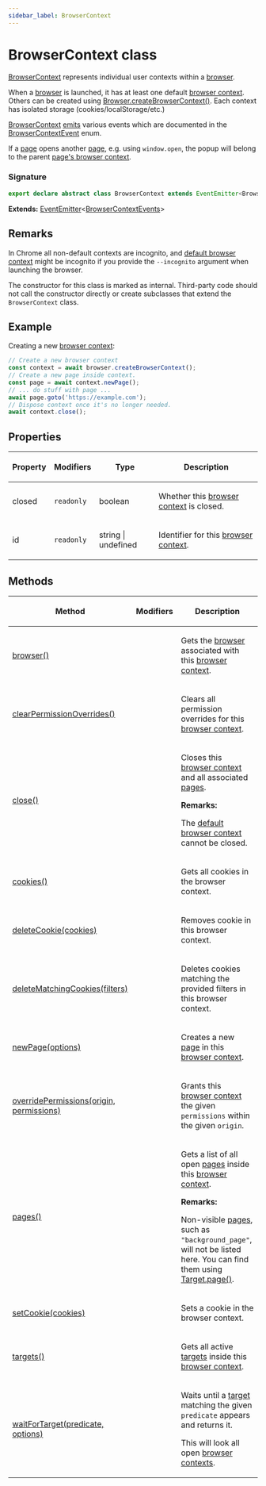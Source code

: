 ```yaml
---
sidebar_label: BrowserContext
---
```


# BrowserContext class

[BrowserContext](./puppeteer.browsercontext.md) represents individual user contexts within a [browser](./puppeteer.browser.md).

When a [browser](./puppeteer.browser.md) is launched, it has at least one default [browser context](./puppeteer.browsercontext.md). Others can be created using [Browser.createBrowserContext()](./puppeteer.browser.createbrowsercontext.md). Each context has isolated storage (cookies/localStorage/etc.)

[BrowserContext](./puppeteer.browsercontext.md) [emits](./puppeteer.eventemitter.md) various events which are documented in the [BrowserContextEvent](./puppeteer.browsercontextevent.md) enum.

If a [page](./puppeteer.page.md) opens another [page](./puppeteer.page.md), e.g. using `window.open`, the popup will belong to the parent [page's browser context](./puppeteer.page.browsercontext.md).

### Signature

```typescript
export declare abstract class BrowserContext extends EventEmitter<BrowserContextEvents>
```

**Extends:** [EventEmitter](./puppeteer.eventemitter.md)&lt;[BrowserContextEvents](./puppeteer.browsercontextevents.md)&gt;

## Remarks

In Chrome all non-default contexts are incognito, and [default browser context](./puppeteer.browser.defaultbrowsercontext.md) might be incognito if you provide the `--incognito` argument when launching the browser.

The constructor for this class is marked as internal. Third-party code should not call the constructor directly or create subclasses that extend the `BrowserContext` class.

## Example

Creating a new [browser context](./puppeteer.browsercontext.md):

```ts
// Create a new browser context
const context = await browser.createBrowserContext();
// Create a new page inside context.
const page = await context.newPage();
// ... do stuff with page ...
await page.goto('https://example.com');
// Dispose context once it's no longer needed.
await context.close();
```

## Properties

<table><thead><tr><th>

Property

</th><th>

Modifiers

</th><th>

Type

</th><th>

Description

</th></tr></thead>
<tbody><tr><td>

<span id="closed">closed</span>

</td><td>

`readonly`

</td><td>

boolean

</td><td>

Whether this [browser context](./puppeteer.browsercontext.md) is closed.

</td></tr>
<tr><td>

<span id="id">id</span>

</td><td>

`readonly`

</td><td>

string \| undefined

</td><td>

Identifier for this [browser context](./puppeteer.browsercontext.md).

</td></tr>
</tbody></table>

## Methods

<table><thead><tr><th>

Method

</th><th>

Modifiers

</th><th>

Description

</th></tr></thead>
<tbody><tr><td>

<span id="browser">[browser()](./puppeteer.browsercontext.browser.md)</span>

</td><td>

</td><td>

Gets the [browser](./puppeteer.browser.md) associated with this [browser context](./puppeteer.browsercontext.md).

</td></tr>
<tr><td>

<span id="clearpermissionoverrides">[clearPermissionOverrides()](./puppeteer.browsercontext.clearpermissionoverrides.md)</span>

</td><td>

</td><td>

Clears all permission overrides for this [browser context](./puppeteer.browsercontext.md).

</td></tr>
<tr><td>

<span id="close">[close()](./puppeteer.browsercontext.close.md)</span>

</td><td>

</td><td>

Closes this [browser context](./puppeteer.browsercontext.md) and all associated [pages](./puppeteer.page.md).

**Remarks:**

The [default browser context](./puppeteer.browser.defaultbrowsercontext.md) cannot be closed.

</td></tr>
<tr><td>

<span id="cookies">[cookies()](./puppeteer.browsercontext.cookies.md)</span>

</td><td>

</td><td>

Gets all cookies in the browser context.

</td></tr>
<tr><td>

<span id="deletecookie">[deleteCookie(cookies)](./puppeteer.browsercontext.deletecookie.md)</span>

</td><td>

</td><td>

Removes cookie in this browser context.

</td></tr>
<tr><td>

<span id="deletematchingcookies">[deleteMatchingCookies(filters)](./puppeteer.browsercontext.deletematchingcookies.md)</span>

</td><td>

</td><td>

Deletes cookies matching the provided filters in this browser context.

</td></tr>
<tr><td>

<span id="newpage">[newPage(options)](./puppeteer.browsercontext.newpage.md)</span>

</td><td>

</td><td>

Creates a new [page](./puppeteer.page.md) in this [browser context](./puppeteer.browsercontext.md).

</td></tr>
<tr><td>

<span id="overridepermissions">[overridePermissions(origin, permissions)](./puppeteer.browsercontext.overridepermissions.md)</span>

</td><td>

</td><td>

Grants this [browser context](./puppeteer.browsercontext.md) the given `permissions` within the given `origin`.

</td></tr>
<tr><td>

<span id="pages">[pages()](./puppeteer.browsercontext.pages.md)</span>

</td><td>

</td><td>

Gets a list of all open [pages](./puppeteer.page.md) inside this [browser context](./puppeteer.browsercontext.md).

**Remarks:**

Non-visible [pages](./puppeteer.page.md), such as `"background_page"`, will not be listed here. You can find them using [Target.page()](./puppeteer.target.page.md).

</td></tr>
<tr><td>

<span id="setcookie">[setCookie(cookies)](./puppeteer.browsercontext.setcookie.md)</span>

</td><td>

</td><td>

Sets a cookie in the browser context.

</td></tr>
<tr><td>

<span id="targets">[targets()](./puppeteer.browsercontext.targets.md)</span>

</td><td>

</td><td>

Gets all active [targets](./puppeteer.target.md) inside this [browser context](./puppeteer.browsercontext.md).

</td></tr>
<tr><td>

<span id="waitfortarget">[waitForTarget(predicate, options)](./puppeteer.browsercontext.waitfortarget.md)</span>

</td><td>

</td><td>

Waits until a [target](./puppeteer.target.md) matching the given `predicate` appears and returns it.

This will look all open [browser contexts](./puppeteer.browsercontext.md).

</td></tr>
</tbody></table>
